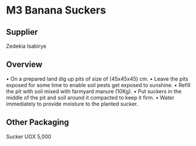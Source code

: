 # M3 Banana Suckers

## Supplier
Zedekia Isabirye

## Overview
• On a prepared land dig up pits of size of (45x45x45) cm.
• Leave the pits exposed for some time to enable soil pests get exposed to sunshine.
• Refill the pit with soil mixed with farmyard manure (10Kg).
• Put suckers in the middle of the pit and soil around it compacted to keep it firm.
• Water immediately to provide moisture to the planted sucker.

## Other Packaging
Sucker UGX 5,000

